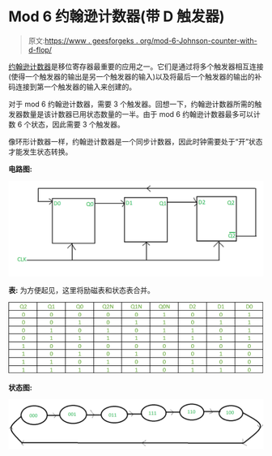 # Mod 6 约翰逊计数器(带 D 触发器)

> 原文:[https://www . geesforgeks . org/mod-6-Johnson-counter-with-d-flop/](https://www.geeksforgeeks.org/mod-6-johnson-counter-with-d-flip-flop/)

[约翰逊计数器](https://www.geeksforgeeks.org/n-bit-johnson-counter-in-digital-logic/)是移位寄存器最重要的应用之一。它们是通过将多个触发器相互连接(使得一个触发器的输出是另一个触发器的输入)以及将最后一个触发器的输出的补码连接到第一个触发器的输入来创建的。

对于 mod 6 约翰逊计数器，需要 3 个触发器。回想一下，约翰逊计数器所需的触发器数量是该计数器已用状态数量的一半。由于 mod 6 约翰逊计数器最多可以计数 6 个状态，因此需要 3 个触发器。

像环形计数器一样，约翰逊计数器是一个同步计数器，因此时钟需要处于“开”状态才能发生状态转换。

**电路图:**

![](img/04204f93650d67e599db6862ce402da9.png)

**表:**
为方便起见，这里将励磁表和状态表合并。

![](img/f3a6d46e9e2f6a67214c2e1ec010f90f.png)

**状态图:**

![](img/97be6f5fc1aa211b59856e064c806c67.png)
